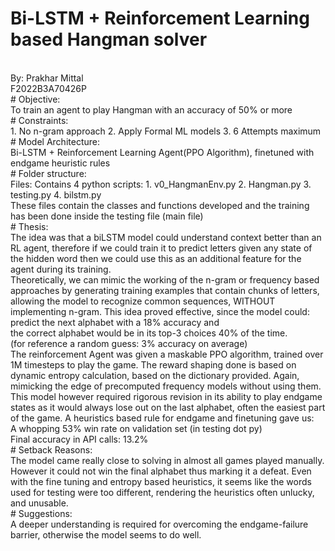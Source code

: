 # Bi-LSTM + Reinforcement Learning based Hangman solver
<br>
By: Prakhar Mittal
<br>
F2022B3A70426P
<br>
# Objective:
<br>
To train an agent to play Hangman with an accuracy of 50% or more
<br>
# Constraints:
<br>
1. No n-gram approach
2. Apply Formal ML models
3. 6 Attempts maximum
<br>
# Model Architecture:
<br>
Bi-LSTM + Reinforcement Learning Agent(PPO Algorithm), finetuned with endgame heuristic rules
<br>
# Folder structure:
<br>
Files: Contains 4 python scripts:
1. v0_HangmanEnv.py
2. Hangman.py
3. testing.py
4. bilstm.py
<br>
These files contain the classes and functions developed and the training has been done inside
the testing file (main file)
<br>
# Thesis:
<br>
The idea was that a biLSTM model could understand context better than an RL agent, therefore
if we could train it to predict letters given any state of the hidden word then we could use this as
an additional feature for the agent during its training.
<br>
Theoretically, we can mimic the working of the n-gram or frequency based approaches by
generating training examples that contain chunks of letters, allowing the model to recognize
common sequences, WITHOUT implementing n-gram. This idea proved effective, since the
model could:
<br>
predict the next alphabet with a 18% accuracy and<br>
the correct alphabet would be in its top-3 choices 40% of the time.<br>
(for reference a random guess: 3% accuracy on average)<br>
The reinforcement Agent was given a maskable PPO algorithm, trained over 1M timesteps to
play the game. The reward shaping done is based on dynamic entropy calculation, based on the
dictionary provided. Again, mimicking the edge of precomputed frequency models without using
them.
<br>
This model however required rigorous revision in its ability to play endgame states as it would
always lose out on the last alphabet, often the easiest part of the game. A heuristics based rule
for endgame and finetuning gave us:
<br>
A whopping 53% win rate on validation set (in testing dot py)
<br>
Final accuracy in API calls: 13.2%
<br>
# Setback Reasons:
<br>
The model came really close to solving in almost all games played manually. However it could
not win the final alphabet thus marking it a defeat. Even with the fine tuning and entropy based
heuristics, it seems like the words used for testing were too different, rendering the heuristics
often unlucky, and unusable.
<br>
# Suggestions:
<br>
A deeper understanding is required for overcoming the endgame-failure barrier, otherwise the
model seems to do well.

